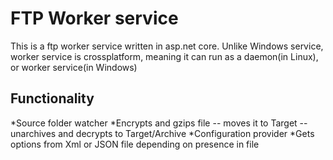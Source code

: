 # FTP Worker service
This is a ftp worker service written in asp.net core. Unlike Windows service, worker service is crossplatform, meaning it can run as a daemon(in Linux), or worker service(in Windows)

## Functionality
*Source folder watcher
  *Encrypts and gzips file -- moves it to Target -- unarchives and decrypts to Target/Archive
*Configuration provider
  *Gets options from Xml or JSON file depending on presence in file
